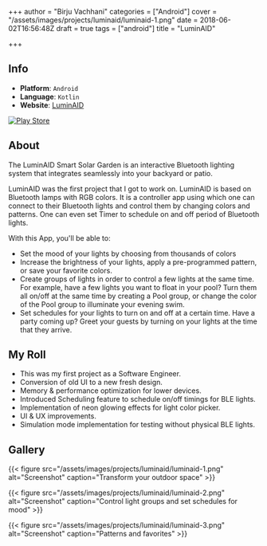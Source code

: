 +++
author = "Birju Vachhani"
categories = ["Android"]
cover = "/assets/images/projects/luminaid/luminaid-1.png"
date = 2018-06-02T16:56:48Z
draft = true
tags = ["android"]
title = "LuminAID"

+++
## Info

* **Platform**:     `Android`
* **Language**:     `Kotlin`
* **Website**: [LuminAID](https://luminaid.com/ "LuminAID")

[![Play Store](/assets/images/playstore-small.png)](https://play.google.com/store/apps/details?id=com.luminaid.ssg)

## About

The LuminAID Smart Solar Garden is an interactive Bluetooth lighting system that integrates seamlessly into your backyard or patio.

LuminAID was the first project that I got to work on. LuminAID is based on Bluetooth lamps with RGB colors. It is a controller app using which one can connect to their Bluetooth lights and control them by changing colors and patterns. One can even set Timer to schedule on and off period of Bluetooth lights.

With this App, you'll be able to:

* Set the mood of your lights by choosing from thousands of colors
* Increase the brightness of your lights, apply a pre-programmed pattern, or save your favorite colors.
* Create groups of lights in order to control a few lights at the same time. For example, have a few lights you want to float in your pool? Turn them all on/off at the same time by creating a Pool group, or change the color of the Pool group to illuminate your evening swim.
* Set schedules for your lights to turn on and off at a certain time. Have a party coming up? Greet your guests by turning on your lights at the time that they arrive.

## My Roll

* This was my first project as a Software Engineer.
* Conversion of old UI to a new fresh design.
* Memory & performance optimization for lower devices.
* Introduced Scheduling feature to schedule on/off timings for BLE lights.
* Implementation of neon glowing effects for light color picker.
* UI & UX improvements.
* Simulation mode implementation for testing without physical BLE lights.

## Gallery

{{< figure src="/assets/images/projects/luminaid/luminaid-1.png" alt="Screenshot" caption="Transform your outdoor space" >}}

{{< figure src="/assets/images/projects/luminaid/luminaid-2.png" alt="Screenshot" caption="Control light groups and set schedules for mood" >}}

{{< figure src="/assets/images/projects/luminaid/luminaid-3.png" alt="Screenshot" caption="Patterns and favorites" >}}